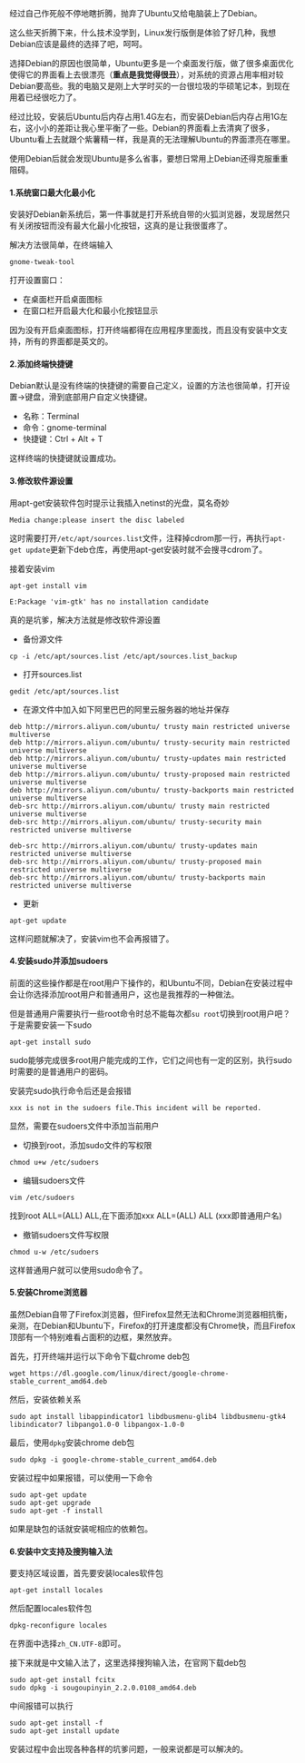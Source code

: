 经过自己作死般不停地瞎折腾，抛弃了Ubuntu又给电脑装上了Debian。

这么些天折腾下来，什么技术没学到，Linux发行版倒是体验了好几种，我想Debian应该是最终的选择了吧，呵呵。

选择Debian的原因也很简单，Ubuntu更多是一个桌面发行版，做了很多桌面优化使得它的界面看上去很漂亮（**重点是我觉得很丑**），对系统的资源占用率相对较Debian要高些。我的电脑又是刚上大学时买的一台很垃圾的华硕笔记本，到现在用着已经很吃力了。

经过比较，安装后Ubuntu后内存占用1.4G左右，而安装Debian后内存占用1G左右，这小小的差距让我心里平衡了一些。Debian的界面看上去清爽了很多，Ubuntu看上去就跟个紫薯精一样，我是真的无法理解Ubuntu的界面漂亮在哪里。

使用Debian后就会发现Ubuntu是多么省事，要想日常用上Debian还得克服重重阻碍。

#### 1.系统窗口最大化最小化

安装好Debian新系统后，第一件事就是打开系统自带的火狐浏览器，发现居然只有关闭按钮而没有最大化最小化按钮，这真的是让我很蛋疼了。

解决方法很简单，在终端输入

```shell
gnome-tweak-tool
```

打开设置窗口：

- 在桌面栏开启桌面图标
- 在窗口栏开启最大化和最小化按钮显示

因为没有开启桌面图标，打开终端都得在应用程序里面找，而且没有安装中文支持，所有的界面都是英文的。

#### 2.添加终端快捷键

Debian默认是没有终端的快捷键的需要自己定义，设置的方法也很简单，打开设置->键盘，滑到底部用户自定义快捷键。

- 名称：Terminal
- 命令：gnome-terminal
- 快捷键：Ctrl + Alt + T

这样终端的快捷键就设置成功。

#### 3.修改软件源设置

用apt-get安装软件包时提示让我插入netinst的光盘，莫名奇妙

```
Media change:please insert the disc labeled
```

这时需要打开`/etc/apt/sources.list`文件，注释掉cdrom那一行，再执行`apt-get update`更新下deb仓库，再使用apt-get安装时就不会搜寻cdrom了。

接着安装vim

```
apt-get install vim

E:Package 'vim-gtk' has no installation candidate
```

真的是坑爹，解决方法就是修改软件源设置

- 备份源文件

```
cp -i /etc/apt/sources.list /etc/apt/sources.list_backup
```

- 打开sources.list

```shell
gedit /etc/apt/sources.list
```

- 在源文件中加入如下阿里巴巴的阿里云服务器的地址并保存

```
deb http://mirrors.aliyun.com/ubuntu/ trusty main restricted universe multiverse
deb http://mirrors.aliyun.com/ubuntu/ trusty-security main restricted universe multiverse
deb http://mirrors.aliyun.com/ubuntu/ trusty-updates main restricted universe multiverse
deb http://mirrors.aliyun.com/ubuntu/ trusty-proposed main restricted universe multiverse
deb http://mirrors.aliyun.com/ubuntu/ trusty-backports main restricted universe multiverse
deb-src http://mirrors.aliyun.com/ubuntu/ trusty main restricted universe multiverse
deb-src http://mirrors.aliyun.com/ubuntu/ trusty-security main restricted universe multiverse

deb-src http://mirrors.aliyun.com/ubuntu/ trusty-updates main restricted universe multiverse
deb-src http://mirrors.aliyun.com/ubuntu/ trusty-proposed main restricted universe multiverse
deb-src http://mirrors.aliyun.com/ubuntu/ trusty-backports main restricted universe multiverse
```

- 更新

```shell
apt-get update
```

这样问题就解决了，安装vim也不会再报错了。

#### 4.安装sudo并添加sudoers

前面的这些操作都是在root用户下操作的，和Ubuntu不同，Debian在安装过程中会让你选择添加root用户和普通用户，这也是我推荐的一种做法。

但是普通用户需要执行一些root命令时总不能每次都`su root`切换到root用户吧？于是需要安装一下sudo

```shell
apt-get install sudo
```

sudo能够完成很多root用户能完成的工作，它们之间也有一定的区别，执行sudo时需要的是普通用户的密码。

安装完sudo执行命令后还是会报错

```
xxx is not in the sudoers file.This incident will be reported.
```

显然，需要在sudoers文件中添加当前用户

- 切换到root，添加sudo文件的写权限

```shell
chmod u+w /etc/sudoers
```

- 编辑sudoers文件

```shell
vim /etc/sudoers
```

找到root ALL=(ALL) ALL,在下面添加xxx ALL=(ALL) ALL (xxx即普通用户名)

- 撤销sudoers文件写权限

```shell
chmod u-w /etc/sudoers
```

这样普通用户就可以使用sudo命令了。

#### 5.安装Chrome浏览器

虽然Debian自带了Firefox浏览器，但Firefox显然无法和Chrome浏览器相抗衡，亲测，在Debian和Ubuntu下，Firefox的打开速度都没有Chrome快，而且Firefox顶部有一个特别难看占面积的边框，果然放弃。

首先，打开终端并运行以下命令下载chrome deb包

```shell
wget https://dl.google.com/linux/direct/google-chrome-stable_current_amd64.deb
```

然后，安装依赖关系

```shell
sudo apt install libappindicator1 libdbusmenu-glib4 libdbusmenu-gtk4 libindicator7 libpango1.0-0 libpangox-1.0-0
```

最后，使用`dpkg`安装chrome deb包

```shell
sudo dpkg -i google-chrome-stable_current_amd64.deb
```

安装过程中如果报错，可以使用一下命令

```shell
sudo apt-get update
sudo apt-get upgrade
sudo apt-get -f install
```

如果是缺包的话就安装呢相应的依赖包。

#### 6.安装中文支持及搜狗输入法

要支持区域设置，首先要安装locales软件包

```shell
apt-get install locales
```

然后配置locales软件包

```
dpkg-reconfigure locales
```

在界面中选择`zh_CN.UTF-8`即可。

接下来就是中文输入法了，这里选择搜狗输入法，在官网下载deb包

```shell
sudo apt-get install fcitx
sudo dpkg -i sougoupinyin_2.2.0.0108_amd64.deb
```

中间报错可以执行

```shell
sudo apt-get install -f
sudo apt-get install update
```

安装过程中会出现各种各样的坑爹问题，一般来说都是可以解决的。



